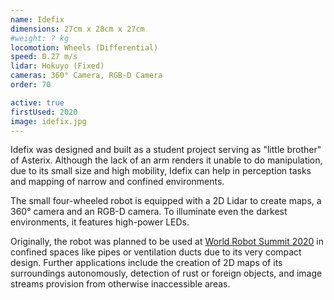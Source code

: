 ```yaml
---
name: Idefix
dimensions: 27cm x 28cm x 27cm
#weight: ? kg
locomotion: Wheels (Differential)
speed: 0.27 m/s
lidar: Hokuyo (Fixed)
cameras: 360° Camera, RGB-D Camera
order: 70

active: true
firstUsed: 2020
image: idefix.jpg
---
```

Idefix was designed and built as a student project serving as  "little brother" of Asterix.
Although the lack of an arm renders it unable to do manipulation, due to its small size and high mobility, Idefix can help in perception tasks and mapping of narrow and confined environments.

The small four-wheeled robot is equipped with a 2D Lidar to create maps, a 360° camera and an RGB-D camera. To illuminate even the darkest environments, it features high-power LEDs.

Originally, the robot was planned to be used at [World Robot Summit 2020](https://wrs.nedo.go.jp/en/) in confined spaces like pipes or ventilation ducts due to its very compact design.
Further applications include the creation of 2D maps of its surroundings autonomously, detection of rust or foreign objects, and image streams provision from otherwise inaccessible areas.
